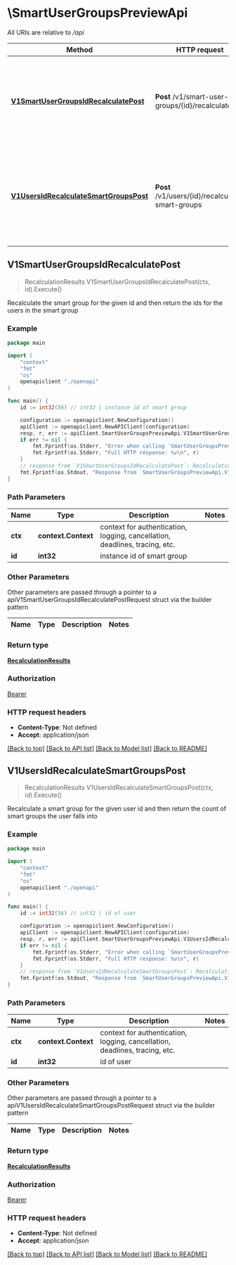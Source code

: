 # \SmartUserGroupsPreviewApi

All URIs are relative to */api*

Method | HTTP request | Description
------------- | ------------- | -------------
[**V1SmartUserGroupsIdRecalculatePost**](SmartUserGroupsPreviewApi.md#V1SmartUserGroupsIdRecalculatePost) | **Post** /v1/smart-user-groups/{id}/recalculate | Recalculate the smart group for the given id and then return the ids for the users in the smart group 
[**V1UsersIdRecalculateSmartGroupsPost**](SmartUserGroupsPreviewApi.md#V1UsersIdRecalculateSmartGroupsPost) | **Post** /v1/users/{id}/recalculate-smart-groups | Recalculate a smart group for the given user id and then return the count of smart groups the user falls into 



## V1SmartUserGroupsIdRecalculatePost

> RecalculationResults V1SmartUserGroupsIdRecalculatePost(ctx, id).Execute()

Recalculate the smart group for the given id and then return the ids for the users in the smart group 



### Example

```go
package main

import (
    "context"
    "fmt"
    "os"
    openapiclient "./openapi"
)

func main() {
    id := int32(56) // int32 | instance id of smart group

    configuration := openapiclient.NewConfiguration()
    apiClient := openapiclient.NewAPIClient(configuration)
    resp, r, err := apiClient.SmartUserGroupsPreviewApi.V1SmartUserGroupsIdRecalculatePost(context.Background(), id).Execute()
    if err != nil {
        fmt.Fprintf(os.Stderr, "Error when calling `SmartUserGroupsPreviewApi.V1SmartUserGroupsIdRecalculatePost``: %v\n", err)
        fmt.Fprintf(os.Stderr, "Full HTTP response: %v\n", r)
    }
    // response from `V1SmartUserGroupsIdRecalculatePost`: RecalculationResults
    fmt.Fprintf(os.Stdout, "Response from `SmartUserGroupsPreviewApi.V1SmartUserGroupsIdRecalculatePost`: %v\n", resp)
}
```

### Path Parameters


Name | Type | Description  | Notes
------------- | ------------- | ------------- | -------------
**ctx** | **context.Context** | context for authentication, logging, cancellation, deadlines, tracing, etc.
**id** | **int32** | instance id of smart group | 

### Other Parameters

Other parameters are passed through a pointer to a apiV1SmartUserGroupsIdRecalculatePostRequest struct via the builder pattern


Name | Type | Description  | Notes
------------- | ------------- | ------------- | -------------


### Return type

[**RecalculationResults**](RecalculationResults.md)

### Authorization

[Bearer](../README.md#Bearer)

### HTTP request headers

- **Content-Type**: Not defined
- **Accept**: application/json

[[Back to top]](#) [[Back to API list]](../README.md#documentation-for-api-endpoints)
[[Back to Model list]](../README.md#documentation-for-models)
[[Back to README]](../README.md)


## V1UsersIdRecalculateSmartGroupsPost

> RecalculationResults V1UsersIdRecalculateSmartGroupsPost(ctx, id).Execute()

Recalculate a smart group for the given user id and then return the count of smart groups the user falls into 



### Example

```go
package main

import (
    "context"
    "fmt"
    "os"
    openapiclient "./openapi"
)

func main() {
    id := int32(56) // int32 | id of user

    configuration := openapiclient.NewConfiguration()
    apiClient := openapiclient.NewAPIClient(configuration)
    resp, r, err := apiClient.SmartUserGroupsPreviewApi.V1UsersIdRecalculateSmartGroupsPost(context.Background(), id).Execute()
    if err != nil {
        fmt.Fprintf(os.Stderr, "Error when calling `SmartUserGroupsPreviewApi.V1UsersIdRecalculateSmartGroupsPost``: %v\n", err)
        fmt.Fprintf(os.Stderr, "Full HTTP response: %v\n", r)
    }
    // response from `V1UsersIdRecalculateSmartGroupsPost`: RecalculationResults
    fmt.Fprintf(os.Stdout, "Response from `SmartUserGroupsPreviewApi.V1UsersIdRecalculateSmartGroupsPost`: %v\n", resp)
}
```

### Path Parameters


Name | Type | Description  | Notes
------------- | ------------- | ------------- | -------------
**ctx** | **context.Context** | context for authentication, logging, cancellation, deadlines, tracing, etc.
**id** | **int32** | id of user | 

### Other Parameters

Other parameters are passed through a pointer to a apiV1UsersIdRecalculateSmartGroupsPostRequest struct via the builder pattern


Name | Type | Description  | Notes
------------- | ------------- | ------------- | -------------


### Return type

[**RecalculationResults**](RecalculationResults.md)

### Authorization

[Bearer](../README.md#Bearer)

### HTTP request headers

- **Content-Type**: Not defined
- **Accept**: application/json

[[Back to top]](#) [[Back to API list]](../README.md#documentation-for-api-endpoints)
[[Back to Model list]](../README.md#documentation-for-models)
[[Back to README]](../README.md)

